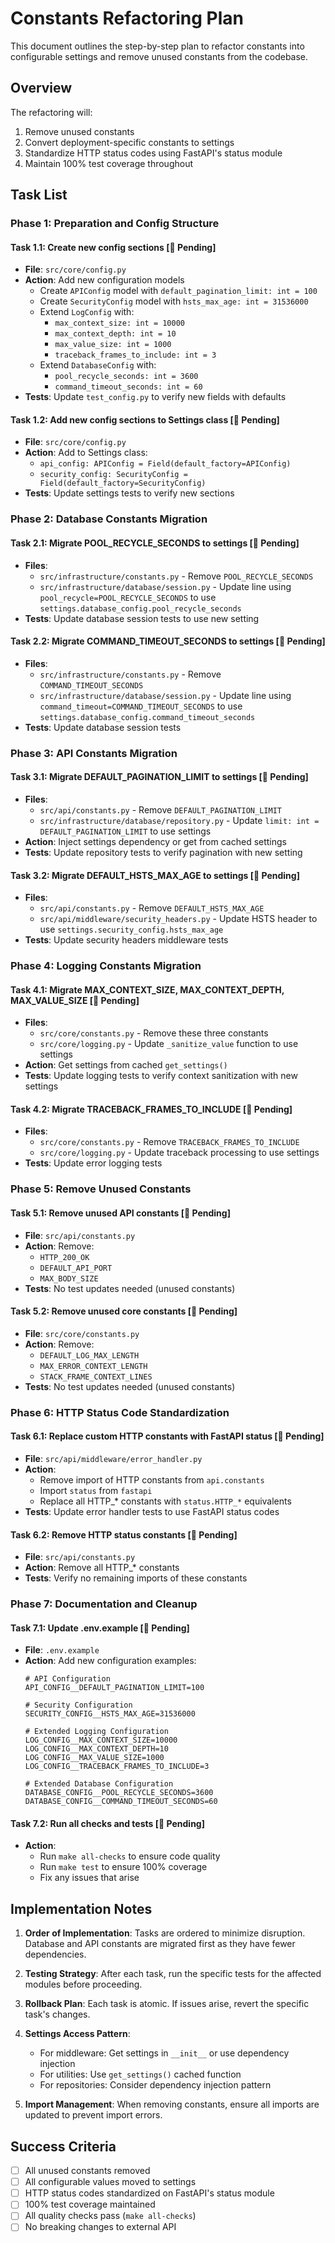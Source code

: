 # Constants Refactoring Plan

This document outlines the step-by-step plan to refactor constants into configurable settings and remove unused constants from the codebase.

## Overview

The refactoring will:
1. Remove unused constants
2. Convert deployment-specific constants to settings
3. Standardize HTTP status codes using FastAPI's status module
4. Maintain 100% test coverage throughout

## Task List

### Phase 1: Preparation and Config Structure

#### Task 1.1: Create new config sections [🔲 Pending]
- **File**: `src/core/config.py`
- **Action**: Add new configuration models
  - Create `APIConfig` model with `default_pagination_limit: int = 100`
  - Create `SecurityConfig` model with `hsts_max_age: int = 31536000`
  - Extend `LogConfig` with:
    - `max_context_size: int = 10000`
    - `max_context_depth: int = 10`
    - `max_value_size: int = 1000`
    - `traceback_frames_to_include: int = 3`
  - Extend `DatabaseConfig` with:
    - `pool_recycle_seconds: int = 3600`
    - `command_timeout_seconds: int = 60`
- **Tests**: Update `test_config.py` to verify new fields with defaults

#### Task 1.2: Add new config sections to Settings class [🔲 Pending]
- **File**: `src/core/config.py`
- **Action**: Add to Settings class:
  - `api_config: APIConfig = Field(default_factory=APIConfig)`
  - `security_config: SecurityConfig = Field(default_factory=SecurityConfig)`
- **Tests**: Update settings tests to verify new sections

### Phase 2: Database Constants Migration

#### Task 2.1: Migrate POOL_RECYCLE_SECONDS to settings [🔲 Pending]
- **Files**:
  - `src/infrastructure/constants.py` - Remove `POOL_RECYCLE_SECONDS`
  - `src/infrastructure/database/session.py` - Update line using `pool_recycle=POOL_RECYCLE_SECONDS` to use `settings.database_config.pool_recycle_seconds`
- **Tests**: Update database session tests to use new setting

#### Task 2.2: Migrate COMMAND_TIMEOUT_SECONDS to settings [🔲 Pending]
- **Files**:
  - `src/infrastructure/constants.py` - Remove `COMMAND_TIMEOUT_SECONDS`
  - `src/infrastructure/database/session.py` - Update line using `command_timeout=COMMAND_TIMEOUT_SECONDS` to use `settings.database_config.command_timeout_seconds`
- **Tests**: Update database session tests

### Phase 3: API Constants Migration

#### Task 3.1: Migrate DEFAULT_PAGINATION_LIMIT to settings [🔲 Pending]
- **Files**:
  - `src/api/constants.py` - Remove `DEFAULT_PAGINATION_LIMIT`
  - `src/infrastructure/database/repository.py` - Update `limit: int = DEFAULT_PAGINATION_LIMIT` to use settings
- **Action**: Inject settings dependency or get from cached settings
- **Tests**: Update repository tests to verify pagination with new setting

#### Task 3.2: Migrate DEFAULT_HSTS_MAX_AGE to settings [🔲 Pending]
- **Files**:
  - `src/api/constants.py` - Remove `DEFAULT_HSTS_MAX_AGE`
  - `src/api/middleware/security_headers.py` - Update HSTS header to use `settings.security_config.hsts_max_age`
- **Tests**: Update security headers middleware tests

### Phase 4: Logging Constants Migration

#### Task 4.1: Migrate MAX_CONTEXT_SIZE, MAX_CONTEXT_DEPTH, MAX_VALUE_SIZE [🔲 Pending]
- **Files**:
  - `src/core/constants.py` - Remove these three constants
  - `src/core/logging.py` - Update `_sanitize_value` function to use settings
- **Action**: Get settings from cached `get_settings()`
- **Tests**: Update logging tests to verify context sanitization with new settings

#### Task 4.2: Migrate TRACEBACK_FRAMES_TO_INCLUDE [🔲 Pending]
- **Files**:
  - `src/core/constants.py` - Remove `TRACEBACK_FRAMES_TO_INCLUDE`
  - `src/core/logging.py` - Update traceback processing to use settings
- **Tests**: Update error logging tests

### Phase 5: Remove Unused Constants

#### Task 5.1: Remove unused API constants [🔲 Pending]
- **File**: `src/api/constants.py`
- **Action**: Remove:
  - `HTTP_200_OK`
  - `DEFAULT_API_PORT`
  - `MAX_BODY_SIZE`
- **Tests**: No test updates needed (unused constants)

#### Task 5.2: Remove unused core constants [🔲 Pending]
- **File**: `src/core/constants.py`
- **Action**: Remove:
  - `DEFAULT_LOG_MAX_LENGTH`
  - `MAX_ERROR_CONTEXT_LENGTH`
  - `STACK_FRAME_CONTEXT_LINES`
- **Tests**: No test updates needed (unused constants)

### Phase 6: HTTP Status Code Standardization

#### Task 6.1: Replace custom HTTP constants with FastAPI status [🔲 Pending]
- **File**: `src/api/middleware/error_handler.py`
- **Action**:
  - Remove import of HTTP constants from `api.constants`
  - Import `status` from `fastapi`
  - Replace all HTTP_* constants with `status.HTTP_*` equivalents
- **Tests**: Update error handler tests to use FastAPI status codes

#### Task 6.2: Remove HTTP status constants [🔲 Pending]
- **File**: `src/api/constants.py`
- **Action**: Remove all HTTP_* constants
- **Tests**: Verify no remaining imports of these constants

### Phase 7: Documentation and Cleanup

#### Task 7.1: Update .env.example [🔲 Pending]
- **File**: `.env.example`
- **Action**: Add new configuration examples:
  ```
  # API Configuration
  API_CONFIG__DEFAULT_PAGINATION_LIMIT=100

  # Security Configuration
  SECURITY_CONFIG__HSTS_MAX_AGE=31536000

  # Extended Logging Configuration
  LOG_CONFIG__MAX_CONTEXT_SIZE=10000
  LOG_CONFIG__MAX_CONTEXT_DEPTH=10
  LOG_CONFIG__MAX_VALUE_SIZE=1000
  LOG_CONFIG__TRACEBACK_FRAMES_TO_INCLUDE=3

  # Extended Database Configuration
  DATABASE_CONFIG__POOL_RECYCLE_SECONDS=3600
  DATABASE_CONFIG__COMMAND_TIMEOUT_SECONDS=60
  ```

#### Task 7.2: Run all checks and tests [🔲 Pending]
- **Action**:
  - Run `make all-checks` to ensure code quality
  - Run `make test` to ensure 100% coverage
  - Fix any issues that arise

## Implementation Notes

1. **Order of Implementation**: Tasks are ordered to minimize disruption. Database and API constants are migrated first as they have fewer dependencies.

2. **Testing Strategy**: After each task, run the specific tests for the affected modules before proceeding.

3. **Rollback Plan**: Each task is atomic. If issues arise, revert the specific task's changes.

4. **Settings Access Pattern**:
   - For middleware: Get settings in `__init__` or use dependency injection
   - For utilities: Use `get_settings()` cached function
   - For repositories: Consider dependency injection pattern

5. **Import Management**: When removing constants, ensure all imports are updated to prevent import errors.

## Success Criteria

- [ ] All unused constants removed
- [ ] All configurable values moved to settings
- [ ] HTTP status codes standardized on FastAPI's status module
- [ ] 100% test coverage maintained
- [ ] All quality checks pass (`make all-checks`)
- [ ] No breaking changes to external API
